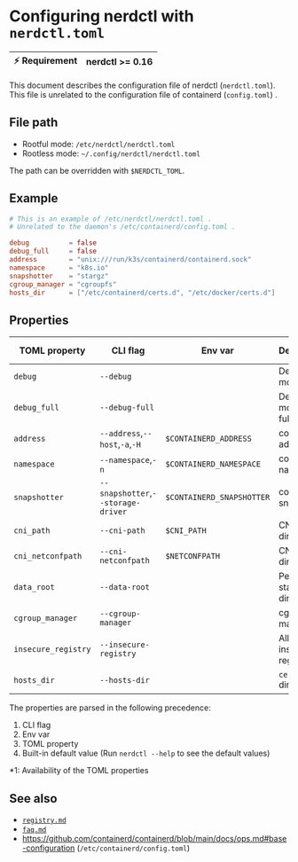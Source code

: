 # Configuring nerdctl with `nerdctl.toml`

| :zap: Requirement | nerdctl >= 0.16 |
|-------------------|-----------------|

This document describes the configuration file of nerdctl (`nerdctl.toml`).
This file is unrelated to the configuration file of containerd (`config.toml`) .

## File path
- Rootful mode:  `/etc/nerdctl/nerdctl.toml`
- Rootless mode: `~/.config/nerdctl/nerdctl.toml`

The path can be overridden with `$NERDCTL_TOML`.

## Example

```toml
# This is an example of /etc/nerdctl/nerdctl.toml .
# Unrelated to the daemon's /etc/containerd/config.toml .

debug          = false
debug_full     = false
address        = "unix:///run/k3s/containerd/containerd.sock"
namespace      = "k8s.io"
snapshotter    = "stargz"
cgroup_manager = "cgroupfs"
hosts_dir      = ["/etc/containerd/certs.d", "/etc/docker/certs.d"]
```

## Properties

| TOML property       | CLI flag                           | Env var                   | Description                   | Availability \*1 |
|---------------------|------------------------------------|---------------------------|-------------------------------|------------------|
| `debug`             | `--debug`                          |                           | Debug mode                    | Since 0.16.0     |
| `debug_full`        | `--debug-full`                     |                           | Debug mode (with full output) | Since 0.16.0     |
| `address`           | `--address`,`--host`,`-a`,`-H`     | `$CONTAINERD_ADDRESS`     | containerd address            | Since 0.16.0     |
| `namespace`         | `--namespace`,`-n`                 | `$CONTAINERD_NAMESPACE`   | containerd namespace          | Since 0.16.0     |
| `snapshotter`       | `--snapshotter`,`--storage-driver` | `$CONTAINERD_SNAPSHOTTER` | containerd snapshotter        | Since 0.16.0     |
| `cni_path`          | `--cni-path`                       | `$CNI_PATH`               | CNI binary directory          | Since 0.16.0     |
| `cni_netconfpath`   | `--cni-netconfpath`                | `$NETCONFPATH`            | CNI config directory          | Since 0.16.0     |
| `data_root`         | `--data-root`                      |                           | Persistent state directory    | Since 0.16.0     |
| `cgroup_manager`    | `--cgroup-manager`                 |                           | cgroup manager                | Since 0.16.0     |
| `insecure_registry` | `--insecure-registry`              |                           | Allow insecure registry       | Since 0.16.0     |
| `hosts_dir`         | `--hosts-dir`                      |                           | `certs.d` directory           | Since 0.16.0     |

The properties are parsed in the following precedence:
1. CLI flag
2. Env var
3. TOML property
4. Built-in default value (Run `nerdctl --help` to see the default values)

\*1: Availability of the TOML properties

## See also
- [`registry.md`](registry.md)
- [`faq.md`](faq.md)
- https://github.com/containerd/containerd/blob/main/docs/ops.md#base-configuration (`/etc/containerd/config.toml`)
